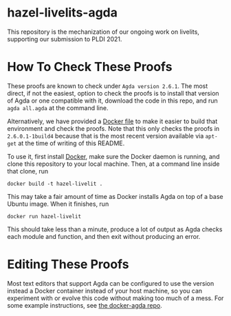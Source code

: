# hazel-livelits-agda
This repository is the mechanization of our ongoing work on livelits,
supporting our submission to PLDI 2021.

# How To Check These Proofs

These proofs are known to check under `Agda version 2.6.1`. The most
direct, if not the easiest, option to check the proofs is to install that
version of Agda or one compatible with it, download the code in this repo,
and run `agda all.agda` at the command line.

Alternatively, we have provided a [Docker file](Dockerfile) to make it
easier to build that environment and check the proofs. Note that this only
checks the proofs in `2.6.0.1-1build4` because that is the most recent
version available via `apt-get` at the time of writing of this README.

To use it, first install
[Docker](https://www.docker.com/products/docker-desktop), make sure the
Docker daemon is running, and clone this repository to your local
machine. Then, at a command line inside that clone, run

```
docker build -t hazel-livelit .
```

This may take a fair amount of time as Docker installs Agda on top of a
base Ubuntu image. When it finishes, run

```
docker run hazel-livelit
```

This should take less than a minute, produce a lot of output as Agda checks
each module and function, and then exit without producing an error.

# Editing These Proofs

Most text editors that support Agda can be configured to use the version
instead a Docker container instead of your host machine, so you can
experiment with or evolve this code without making too much of a mess. For
some example instructions, see [the docker-agda
repo](https://github.com/banacorn/docker-agda).
